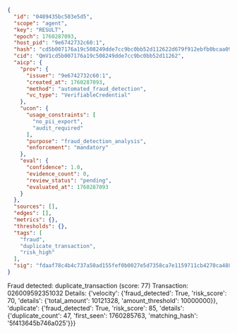 ```json
{
  "id": "0489435bc503e5d5",
  "scope": "agent",
  "key": "RESULT",
  "epoch": 1760287093,
  "host_pid": "9e6742732c60:1",
  "hash": "cd5b007176a19c508249dde7cc9bc0bb52d112622d679f912ebfb0bcaa099914",
  "cid": "QmV1cd5b007176a19c508249dde7cc9bc0bb52d11262",
  "aicp": {
    "prov": {
      "issuer": "9e6742732c60:1",
      "created_at": 1760287093,
      "method": "automated_fraud_detection",
      "vc_type": "VerifiableCredential"
    },
    "ucon": {
      "usage_constraints": [
        "no_pii_export",
        "audit_required"
      ],
      "purpose": "fraud_detection_analysis",
      "enforcement": "mandatory"
    },
    "eval": {
      "confidence": 1.0,
      "evidence_count": 0,
      "review_status": "pending",
      "evaluated_at": 1760287093
    }
  },
  "sources": [],
  "edges": [],
  "metrics": {},
  "thresholds": {},
  "tags": [
    "fraud",
    "duplicate_transaction",
    "risk_high"
  ],
  "sig": "fdaaf78c4b4c737a50ad155fef0b0027e5d7358ca7e1159711cb4270ca488639"
}
```

Fraud detected: duplicate_transaction (score: 77)
Transaction: 026009592351032
Details: {'velocity': {'fraud_detected': True, 'risk_score': 70, 'details': {'total_amount': 10121328, 'amount_threshold': 10000000}}, 'duplicate': {'fraud_detected': True, 'risk_score': 85, 'details': {'duplicate_count': 47, 'first_seen': 1760285763, 'matching_hash': '5f413645b746a025'}}}